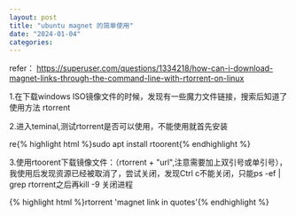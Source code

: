 ```yaml
---
layout: post
title: "ubuntu magnet 的简单使用"
date: "2024-01-04"
categories: 
---
```

<p>refer： <a href="https://superuser.com/questions/1334218/how-can-i-download-magnet-links-through-the-command-line-with-rtorrent-on-linux">https://superuser.com/questions/1334218/how-can-i-download-magnet-links-through-the-command-line-with-rtorrent-on-linux</a></p>
<p>1.在下载windows ISO镜像文件的时候，发现有一些魔力文件链接，搜索后知道了使用方法 rtorrent</p>
<p>2.进入teminal,测试rtorrent是否可以使用，不能使用就首先安装</p>
<p>re{% highlight html %}sudo apt install rtoorent{% endhighlight %}</p>
<p>3.使用rtoorent下载镜像文件：（rtorrent + &quot;url&quot;,注意需要加上双引号或单引号），我使用后发现资源已经被取消了，尝试关闭，发现Ctrl c不能关闭，只能ps -ef | grep rtorrent之后再kill -9 关闭进程</p>
{% highlight html %}rtorrent &#39;magnet link in quotes&#39;{% endhighlight %}
